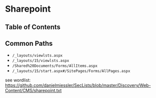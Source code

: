 # Sharepoint

## Table of Contents

## Common Paths

- `/_layouts/viewlsts.aspx`
- `/_layouts/15/viewlsts.aspx`
- `/Shared%20Documents/Forms/AllItems.aspx`
- `/_layouts/15/start.aspx#/SitePages/Forms/AllPages.aspx`

see wordlist: https://github.com/danielmiessler/SecLists/blob/master/Discovery/Web-Content/CMS/sharepoint.txt

